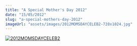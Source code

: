 ```yaml
---
title: "A Special Mother's Day 2012"
date: "15/05/2012"
slug: "a-special-mothers-day-2012"
imageUrl: "assets/images/2012MOMSDAYCELEB2-728x1024.jpg"
---
```


[![](https://i0.wp.com/santonino-nz.org/wp-content/uploads/2012/04/2012MOMSDAYCELEB2-728x1024.jpg?resize=728%2C1024 "2012MOMSDAYCELEB2")](https://i0.wp.com/santonino-nz.org/wp-content/uploads/2012/04/2012MOMSDAYCELEB2.jpg)